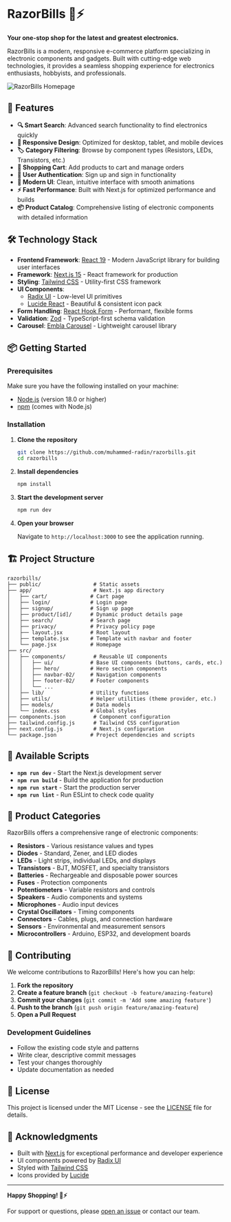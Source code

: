 # RazorBills 🛒⚡

**Your one-stop shop for the latest and greatest electronics.**

RazorBills is a modern, responsive e-commerce platform specializing in electronic components and gadgets. Built with cutting-edge web technologies, it provides a seamless shopping experience for electronics enthusiasts, hobbyists, and professionals.

![RazorBills Homepage](https://github.com/user-attachments/assets/5ef364c0-94c7-4a6d-a03c-02a006bff5b5)

## 🚀 Features

- **🔍 Smart Search**: Advanced search functionality to find electronics quickly
- **📱 Responsive Design**: Optimized for desktop, tablet, and mobile devices
- **🏷️ Category Filtering**: Browse by component types (Resistors, LEDs, Transistors, etc.)
- **🛒 Shopping Cart**: Add products to cart and manage orders
- **👤 User Authentication**: Sign up and sign in functionality
- **🎨 Modern UI**: Clean, intuitive interface with smooth animations
- **⚡ Fast Performance**: Built with Next.js for optimized performance and builds
- **📦 Product Catalog**: Comprehensive listing of electronic components with detailed information

## 🛠️ Technology Stack

- **Frontend Framework**: [React 19](https://reactjs.org/) - Modern JavaScript library for building user interfaces
- **Framework**: [Next.js 15](https://nextjs.org/) - React framework for production
- **Styling**: [Tailwind CSS](https://tailwindcss.com/) - Utility-first CSS framework
- **UI Components**: 
  - [Radix UI](https://www.radix-ui.com/) - Low-level UI primitives
  - [Lucide React](https://lucide.dev/) - Beautiful & consistent icon pack
- **Form Handling**: [React Hook Form](https://react-hook-form.com/) - Performant, flexible forms
- **Validation**: [Zod](https://zod.dev/) - TypeScript-first schema validation
- **Carousel**: [Embla Carousel](https://www.embla-carousel.com/) - Lightweight carousel library

## 📦 Getting Started

### Prerequisites

Make sure you have the following installed on your machine:
- [Node.js](https://nodejs.org/) (version 18.0 or higher)
- [npm](https://www.npmjs.com/) (comes with Node.js)

### Installation

1. **Clone the repository**
   ```bash
   git clone https://github.com/muhammed-radin/razorbills.git
   cd razorbills
   ```

2. **Install dependencies**
   ```bash
   npm install
   ```

3. **Start the development server**
   ```bash
   npm run dev
   ```

4. **Open your browser**
   
   Navigate to `http://localhost:3000` to see the application running.

## 🏗️ Project Structure

```
razorbills/
├── public/                 # Static assets
├── app/                    # Next.js app directory
│   ├── cart/              # Cart page
│   ├── login/             # Login page
│   ├── signup/            # Sign up page
│   ├── product/[id]/      # Dynamic product details page
│   ├── search/            # Search page
│   ├── privacy/           # Privacy policy page
│   ├── layout.jsx         # Root layout
│   ├── template.jsx       # Template with navbar and footer
│   └── page.jsx           # Homepage
├── src/
│   ├── components/         # Reusable UI components
│   │   ├── ui/            # Base UI components (buttons, cards, etc.)
│   │   ├── hero/          # Hero section components
│   │   ├── navbar-02/     # Navigation components
│   │   ├── footer-02/     # Footer components
│   │   └── ...
│   ├── lib/               # Utility functions
│   ├── utils/             # Helper utilities (theme provider, etc.)
│   ├── models/            # Data models
│   └── index.css          # Global styles
├── components.json         # Component configuration
├── tailwind.config.js      # Tailwind CSS configuration
├── next.config.js          # Next.js configuration
└── package.json           # Project dependencies and scripts
```

## 🚀 Available Scripts

- **`npm run dev`** - Start the Next.js development server
- **`npm run build`** - Build the application for production
- **`npm run start`** - Start the production server
- **`npm run lint`** - Run ESLint to check code quality

## 🎯 Product Categories

RazorBills offers a comprehensive range of electronic components:

- **Resistors** - Various resistance values and types
- **Diodes** - Standard, Zener, and LED diodes
- **LEDs** - Light strips, individual LEDs, and displays
- **Transistors** - BJT, MOSFET, and specialty transistors
- **Batteries** - Rechargeable and disposable power sources
- **Fuses** - Protection components
- **Potentiometers** - Variable resistors and controls
- **Speakers** - Audio components and systems
- **Microphones** - Audio input devices
- **Crystal Oscillators** - Timing components
- **Connectors** - Cables, plugs, and connection hardware
- **Sensors** - Environmental and measurement sensors
- **Microcontrollers** - Arduino, ESP32, and development boards

## 🤝 Contributing

We welcome contributions to RazorBills! Here's how you can help:

1. **Fork the repository**
2. **Create a feature branch** (`git checkout -b feature/amazing-feature`)
3. **Commit your changes** (`git commit -m 'Add some amazing feature'`)
4. **Push to the branch** (`git push origin feature/amazing-feature`)
5. **Open a Pull Request**

### Development Guidelines

- Follow the existing code style and patterns
- Write clear, descriptive commit messages
- Test your changes thoroughly
- Update documentation as needed

## 📄 License

This project is licensed under the MIT License - see the [LICENSE](LICENSE) file for details.

## 🙏 Acknowledgments

- Built with [Next.js](https://nextjs.org/) for exceptional performance and developer experience
- UI components powered by [Radix UI](https://www.radix-ui.com/)
- Styled with [Tailwind CSS](https://tailwindcss.com/)
- Icons provided by [Lucide](https://lucide.dev/)

---

**Happy Shopping! 🛒⚡**

For support or questions, please [open an issue](https://github.com/muhammed-radin/razorbills/issues) or contact our team.
